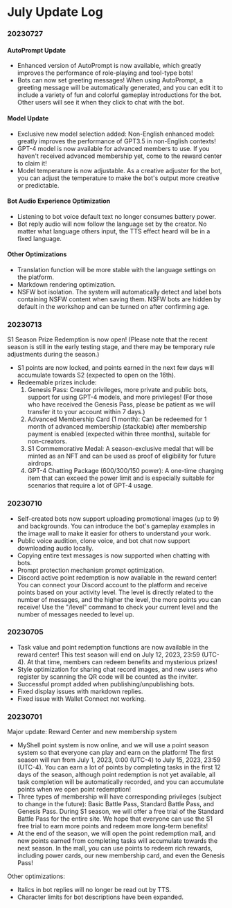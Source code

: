 # July Update Log

### 20230727

#### AutoPrompt Update

* Enhanced version of AutoPrompt is now available, which greatly improves the performance of role-playing and tool-type bots! 
* Bots can now set greeting messages! When using AutoPrompt, a greeting message will be automatically generated, and you can edit it to include a variety of fun and colorful gameplay introductions for the bot. Other users will see it when they click to chat with the bot.

#### Model Update

* Exclusive new model selection added: Non-English enhanced model: greatly improves the performance of GPT3.5 in non-English contexts! 
* GPT-4 model is now available for advanced members to use. If you haven't received advanced membership yet, come to the reward center to claim it! 
* Model temperature is now adjustable. As a creative adjuster for the bot, you can adjust the temperature to make the bot's output more creative or predictable.

#### Bot Audio Experience Optimization

* Listening to bot voice default text no longer consumes battery power. 
* Bot reply audio will now follow the language set by the creator. No matter what language others input, the TTS effect heard will be in a fixed language.

#### Other Optimizations

* Translation function will be more stable with the language settings on the platform. 
* Markdown rendering optimization. 
* NSFW bot isolation. The system will automatically detect and label bots containing NSFW content when saving them. NSFW bots are hidden by default in the workshop and can be turned on after confirming age.

### 20230713

S1 Season Prize Redemption is now open! (Please note that the recent season is still in the early testing stage, and there may be temporary rule adjustments during the season.)

* S1 points are now locked, and points earned in the next few days will accumulate towards S2 (expected to open on the 16th). 
* Redeemable prizes include: 
  1. Genesis Pass: Creator privileges, more private and public bots, support for using GPT-4 models, and more privileges! (For those who have received the Genesis Pass, please be patient as we will transfer it to your account within 7 days.) 
  2. Advanced Membership Card (1 month): Can be redeemed for 1 month of advanced membership (stackable) after membership payment is enabled (expected within three months), suitable for non-creators. 
  3. S1 Commemorative Medal: A season-exclusive medal that will be minted as an NFT and can be used as proof of eligibility for future airdrops. 
  4. GPT-4 Chatting Package (600/300/150 power): A one-time charging item that can exceed the power limit and is especially suitable for scenarios that require a lot of GPT-4 usage.

### 20230710

* Self-created bots now support uploading promotional images (up to 9) and backgrounds. You can introduce the bot's gameplay examples in the image wall to make it easier for others to understand your work. 
* Public voice audition, clone voice, and bot chat now support downloading audio locally. 
* Copying entire text messages is now supported when chatting with bots. 
* Prompt protection mechanism prompt optimization. 
* Discord active point redemption is now available in the reward center! You can connect your Discord account to the platform and receive points based on your activity level. The level is directly related to the number of messages, and the higher the level, the more points you can receive! Use the "/level" command to check your current level and the number of messages needed to level up.

### 20230705

* Task value and point redemption functions are now available in the reward center! This test season will end on July 12, 2023, 23:59 (UTC-4). At that time, members can redeem benefits and mysterious prizes! 
* Style optimization for sharing chat record images, and new users who register by scanning the QR code will be counted as the inviter. 
* Successful prompt added when publishing/unpublishing bots. 
* Fixed display issues with markdown replies. 
* Fixed issue with Wallet Connect not working.

### 20230701

Major update: Reward Center and new membership system

* MyShell point system is now online, and we will use a point season system so that everyone can play and earn on the platform! The first season will run from July 1, 2023, 0:00 (UTC-4) to July 15, 2023, 23:59 (UTC-4). You can earn a lot of points by completing tasks in the first 12 days of the season, although point redemption is not yet available, all task completion will be automatically recorded, and you can accumulate points when we open point redemption! 
* Three types of membership will have corresponding privileges (subject to change in the future): Basic Battle Pass, Standard Battle Pass, and Genesis Pass. During S1 season, we will offer a free trial of the Standard Battle Pass for the entire site. We hope that everyone can use the S1 free trial to earn more points and redeem more long-term benefits! 
* At the end of the season, we will open the point redemption mall, and new points earned from completing tasks will accumulate towards the next season. In the mall, you can use points to redeem rich rewards, including power cards, our new membership card, and even the Genesis Pass!

Other optimizations:

* Italics in bot replies will no longer be read out by TTS. 
* Character limits for bot descriptions have been expanded.
